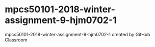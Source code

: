 # mpcs50101-2018-winter-assignment-9-hjm0702-1
mpcs50101-2018-winter-assignment-9-hjm0702-1 created by GitHub Classroom
